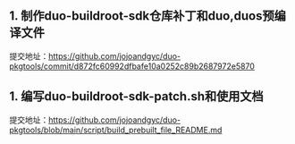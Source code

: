 ## 1. 制作duo-buildroot-sdk仓库补丁和duo,duos预编译文件

提交地址：https://github.com/jojoandgyc/duo-pkgtools/commit/d872fc60992dfbafe10a0252c89b2687972e5870

## 1. 编写duo-buildroot-sdk-patch.sh和使用文档

提交地址：https://github.com/jojoandgyc/duo-pkgtools/blob/main/script/build_prebuilt_file_README.md
